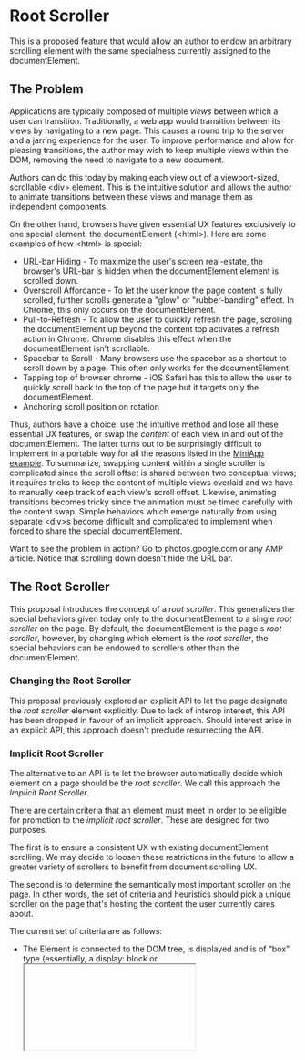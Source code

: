 # Root Scroller

This is a proposed feature that would allow an author to
endow an arbitrary scrolling element with the same specialness currently
assigned to the documentElement.

## The Problem

Applications are typically composed of multiple *views* between which a user can
transition. Traditionally, a web app would transition between its views by
navigating to a new page. This causes a round trip to the server and a jarring
experience for the user. To improve performance and allow for pleasing
transitions, the author may wish to keep multiple views within the DOM,
removing the need to navigate to a new document.

Authors can do this today by making each view out of a viewport-sized,
scrollable &lt;div> element. This is the intuitive solution and allows the
author to animate transitions between these views and manage them as independent
components.

On the other hand, browsers have given essential UX features exclusively to one
special element: the documentElement (&lt;html>). Here are some examples of how
&lt;html> is special:

  * URL-bar Hiding - To maximize the user's screen real-estate, the browser's
    URL-bar is hidden when the documentElement element is scrolled down.
  * Overscroll Affordance - To let the user know the page content is fully
    scrolled, further scrolls generate a "glow" or "rubber-banding" effect. In
    Chrome, this only occurs on the documentElement.
  * Pull-to-Refresh - To allow the user to quickly refresh the page, scrolling
    the documentElement up beyond the content top activates a refresh action
    in Chrome. Chrome disables this effect when the documentElement isn't
    scrollable.
  * Spacebar to Scroll - Many browsers use the spacebar as a shortcut to
    scroll down by a page. This often only works for the documentElement.
  * Tapping top of browser chrome - iOS Safari has this to allow the user 
    to quickly scroll back to the top of the page but it targets only the
    documentElement.
  * Anchoring scroll position on rotation

Thus, authors have a choice: use the intuitive method and lose all these
essential UX features, or swap the *content* of each view in and out of the
documentElement. The latter turns out to be surprisingly difficult to
implement in a portable way for all the reasons listed in the
[MiniApp example](https://docs.google.com/document/d/11kwtjxXelqsIELtHfXDWLWVPrdGJGdy4yvHu-2mGyn4/edit#heading=h.kho1ejnoqhs7).
To summarize, swapping content within a single scroller is complicated since
the scroll offset is shared between two conceptual views; it requires tricks to
keep the content of multiple views overlaid and we have to manually keep track
of each view's scroll offset. Likewise, animating transitions becomes tricky
since the animation must be timed carefully with the content swap. Simple
behaviors which emerge naturally from using separate &lt;div>s become difficult
and complicated to implement when forced to share the special documentElement.

Want to see the problem in action? Go to photos.google.com or any AMP article.
Notice that scrolling down doesn't hide the URL bar.

## The Root Scroller

This proposal introduces the concept of a _root scroller_. This generalizes the
special behaviors given today only to the documentElement to a single _root
scroller_ on the page. By default, the documentElement is the page's _root
scroller_, however, by changing which element is the _root scroller_, the
special behaviors can be endowed to scrollers other than the documentElement.

### Changing the Root Scroller

This proposal previously explored an explicit API to let the page designate the
_root scroller_ element explicitly. Due to lack of interop interest, this API
has been dropped in favour of an implicit approach. Should interest arise in an
explicit API, this approach doesn't preclude resurrecting the API.

### Implicit Root Scroller

The alternative to an API is to let the browser automatically decide which
element on a page should be the _root scroller_. We call this approach the
_Implicit Root Scroller_.

There are certain criteria that an element must meet in order to be eligible
for promotion to the _implicit root scroller_. These are designed for two
purposes.

The first is to ensure a consistent UX with existing documentElement
scrolling. We may decide to loosen these restrictions in the future to allow
a greater variety of scrollers to benefit from document scrolling UX.

The second is to determine the semantically most important scroller on the
page. In other words, the set of criteria and heuristics should pick a unique
scroller on the page that's hosting the content the user currently cares about.

The current set of criteria are as follows:

* The Element is connected to the DOM tree, is displayed and is of “box” type
  (essentially, a display: block or <iframe>)
* For non-iframe Elements, it must have an overflow clip
* The Element must exactly fill the viewport. That is, it must be at location
  (0, 0) and it’s size must match the viewport size exactly.
* The Element must be user scrollable, have overflow, and be fully visible (e.g.
  opacity: 1)
* The Element must not have an ancestor that is scrollable or has any kind of
  clipping or masking (e.g. overflow: hidden, clip-path, mask, etc.)

Intuitively: if we notice the main document doesn’t have any scrollable content
itself, but there is a screen-filling scroller that’s not “weird” in any way -
the scroller is promoted to _root scroller_. In the rare case there are 
multiple such candidates, neither is promoted.

These criteria are reevaluated after a style or layout update so that the
_root scroller_ must always meet these criteria.

## Improved Functionality

A major benefit of this feature is that authors can keep logically separate
views in separate parts of the DOM. For example, a common app model is to have
a stream of items from which users can open an item to view more details (e.g.
a news stream). This app has a "stream view" and an "item view".

The intuitive structure of this app would be:

```
<div id="streamView">
 ...
</div>
<div id="itemView" class="hidden">
 ...
</div>
```

When the user opens an item, the #itemView is populated and unhidden, perhaps
with some animated transition.

Without _root scroller_, this application misses out on all the document-scrolling
UX like URL bar hiding. Thus, today authors are forced to move all the scrollable
content in and out of the documentElement.

With _implicit root scroller_, the currently in-view scroller automatically gets
the document-scrolling UX (assuming the criteria above are met) so the above DOM
structure can be kept and only style needs to change. Authors are no longer
forced perform DOM surgery to avoid losing UX features.

## Status

This feature is currently implemented in Chrome and on track to ship by default
in M73, see https://www.chromestatus.com/features/5162094739587072

## Examples

See http://bokand.github.io/rs/implicit.html for an example of an application
layout that levarages the _implicit root scroller_.

Note: pre-M73 and in other browsers, scrolling on either the stream or item
view doesn't hide the URL bar or show the overscroll glow affordance. In M73,
on both views the URL bar hides, overscroll glow is shown, and UX is as-if the
view was the documentElement.
